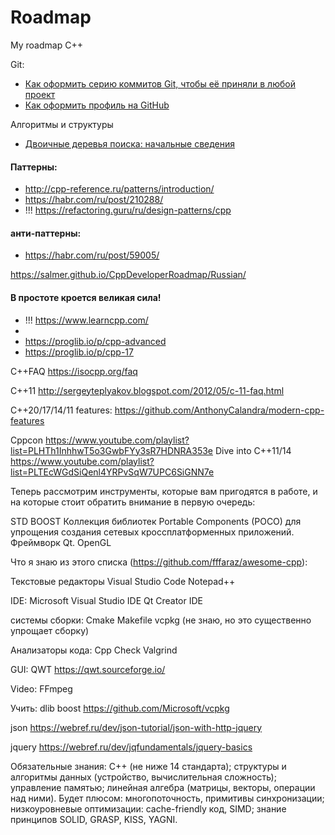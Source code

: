 # Roadmap
My roadmap C++


Git:
- [Как оформить серию коммитов Git, чтобы её приняли в любой проект](https://habr.com/ru/company/vk/blog/572560/)
- [Как оформить профиль на GitHub](https://dou.ua/lenta/articles/github-profile-for-beginners/)

Алгоритмы и структуры
- [Двоичные деревья поиска: начальные сведения](http://algolist.ru/ds/btree.php)


#### Паттерны:
- http://cpp-reference.ru/patterns/introduction/
- https://habr.com/ru/post/210288/
- !!! https://refactoring.guru/ru/design-patterns/cpp
#### анти-паттерны:
- https://habr.com/ru/post/59005/

https://salmer.github.io/CppDeveloperRoadmap/Russian/
#### В простоте кроется великая сила! 

- !!! https://www.learncpp.com/
- 
- https://proglib.io/p/cpp-advanced
- https://proglib.io/p/cpp-17

C++FAQ
https://isocpp.org/faq

C++11
http://sergeyteplyakov.blogspot.com/2012/05/c-11-faq.html

C++20/17/14/11 features: https://github.com/AnthonyCalandra/modern-cpp-features


Cppcon https://www.youtube.com/playlist?list=PLHTh1InhhwT5o3GwbFYy3sR7HDNRA353e
Dive into C++11/14 https://www.youtube.com/playlist?list=PLTEcWGdSiQenl4YRPvSqW7UPC6SiGNN7e


Теперь рассмотрим инструменты, которые вам пригодятся в работе, и на которые стоит обратить внимание в первую очередь:

STD
BOOST
Коллекция библиотек Portable Components (POCO) для упрощения создания сетевых кроссплатформенных приложений.
Фреймворк Qt.
OpenGL


Что я знаю из этого списка (https://github.com/fffaraz/awesome-cpp):

Текстовые редакторы
Visual Studio Code
Notepad++

IDE:
Microsoft Visual Studio IDE
Qt Creator IDE

системы сборки:
Cmake
Makefile
vcpkg (не знаю, но это существенно упрощает сборку)

Анализаторы кода:
Cpp Check
Valgrind

GUI:
QWT https://qwt.sourceforge.io/

Video:
FFmpeg 

Учить:
dlib
boost
https://github.com/Microsoft/vcpkg


json
https://webref.ru/dev/json-tutorial/json-with-http-jquery

jquery
https://webref.ru/dev/jqfundamentals/jquery-basics

Обязательные знания:
C++ (не ниже 14 стандарта);
структуры и алгоритмы данных (устройство, вычислительная сложность);
управление памятью;
линейная алгебра (матрицы, векторы, операции над ними).
Будет плюсом:
многопоточность, примитивы синхронизации;
низкоуровневые оптимизации: cache-friendly код, SIMD;
знание принципов SOLID, GRASP, KISS, YAGNI.
